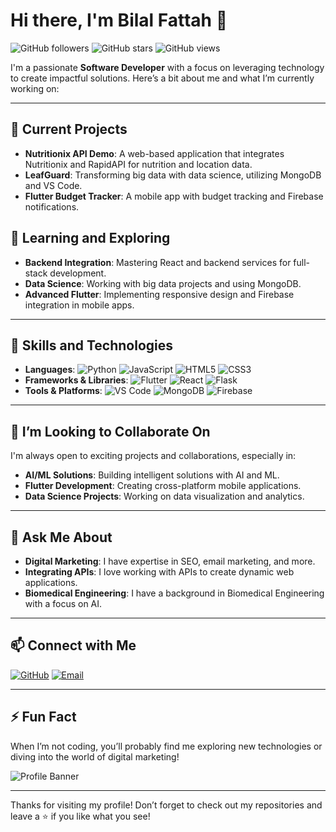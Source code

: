 # Hi there, I'm Bilal Fattah 👋

![GitHub followers](https://img.shields.io/github/followers/bilalfattah96?style=social)
![GitHub stars](https://img.shields.io/github/stars/bilalfattah96?style=social)
![GitHub views](https://komarev.com/ghpvc/?username=bilalfattah96&style=flat-square&color=blue)

I'm a passionate **Software Developer** with a focus on leveraging technology to create impactful solutions. Here’s a bit about me and what I’m currently working on:

---

## 🔭 Current Projects
- **Nutritionix API Demo**: A web-based application that integrates Nutritionix and RapidAPI for nutrition and location data.
- **LeafGuard**: Transforming big data with data science, utilizing MongoDB and VS Code.
- **Flutter Budget Tracker**: A mobile app with budget tracking and Firebase notifications.

## 🌱 Learning and Exploring
- **Backend Integration**: Mastering React and backend services for full-stack development.
- **Data Science**: Working with big data projects and using MongoDB.
- **Advanced Flutter**: Implementing responsive design and Firebase integration in mobile apps.

---

## 💼 Skills and Technologies
- **Languages**: ![Python](https://img.shields.io/badge/Python-FFD43B?style=flat-square&logo=python&logoColor=blue) ![JavaScript](https://img.shields.io/badge/JavaScript-F7DF1E?style=flat-square&logo=javascript&logoColor=black) ![HTML5](https://img.shields.io/badge/HTML5-E34F26?style=flat-square&logo=html5&logoColor=white) ![CSS3](https://img.shields.io/badge/CSS3-1572B6?style=flat-square&logo=css3&logoColor=white)
- **Frameworks & Libraries**: ![Flutter](https://img.shields.io/badge/Flutter-02569B?style=flat-square&logo=flutter&logoColor=white) ![React](https://img.shields.io/badge/React-20232A?style=flat-square&logo=react&logoColor=61DAFB) ![Flask](https://img.shields.io/badge/Flask-000000?style=flat-square&logo=flask&logoColor=white)
- **Tools & Platforms**: ![VS Code](https://img.shields.io/badge/VS%20Code-007ACC?style=flat-square&logo=visual-studio-code&logoColor=white) ![MongoDB](https://img.shields.io/badge/MongoDB-47A248?style=flat-square&logo=mongodb&logoColor=white) ![Firebase](https://img.shields.io/badge/Firebase-FFCA28?style=flat-square&logo=firebase&logoColor=black)

---

## 👯 I’m Looking to Collaborate On
I'm always open to exciting projects and collaborations, especially in:
- **AI/ML Solutions**: Building intelligent solutions with AI and ML.
- **Flutter Development**: Creating cross-platform mobile applications.
- **Data Science Projects**: Working on data visualization and analytics.

---

## 🤔 Ask Me About
- **Digital Marketing**: I have expertise in SEO, email marketing, and more.
- **Integrating APIs**: I love working with APIs to create dynamic web applications.
- **Biomedical Engineering**: I have a background in Biomedical Engineering with a focus on AI.

---

## 📫 Connect with Me
[![GitHub](https://img.shields.io/badge/GitHub-181717?style=flat-square&logo=github&logoColor=white)](https://github.com/bilalfattah96)
[![Email](https://img.shields.io/badge/Email-D14836?style=flat-square&logo=gmail&logoColor=white)](mailto:bilalfattah996@gmail.com)

---

## ⚡ Fun Fact
When I’m not coding, you’ll probably find me exploring new technologies or diving into the world of digital marketing!

![Profile Banner](https://static.vecteezy.com/system/resources/previews/024/359/734/large_2x/it-manager-managing-team-technology-systems-vector.jpg)

---

Thanks for visiting my profile! Don’t forget to check out my repositories and leave a ⭐ if you like what you see!
